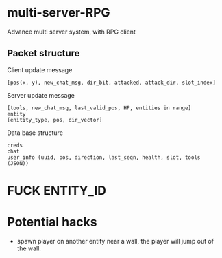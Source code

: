 # multi-server-RPG
Advance multi server system, with RPG client
## Packet structure
Client update message
```
[pos(x, y), new_chat_msg, dir_bit, attacked, attack_dir, slot_index]
```
Server update message
```
[tools, new_chat_msg, last_valid_pos, HP, entities in range]
entity
[enitity_type, pos, dir_vector]
```
Data base structure
```
creds
chat
user_info (uuid, pos, direction, last_seqn, health, slot, tools (JSON))

```

# FUCK ENTITY_ID
# Potential hacks
- spawn player on another entity near a wall, the player will jump out of the wall.

